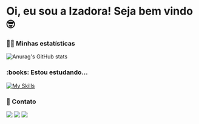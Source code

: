 
<h1>Oi, eu sou a Izadora! Seja bem vindo🤓</h1>

<h3>👩‍💻 Minhas estatísticas</h3>

![Anurag's GitHub stats](https://github-readme-stats.vercel.app/api?username=IzadoraMorais&show_icons=true&theme=radical)


<h3>:books: Estou estudando...</h3>

[![My Skills](https://skills.thijs.gg/icons?i=js,html,css,bootstrap)](https://skills.thijs.gg)

<h3>📲 Contato</h3>

<div>
<a href="https://instagram.com/1zadoramorais" target="_blank"><img src="https://img.shields.io/badge/-Instagram-%23E4405F?style=for-the-badge&logo=instagram&logoColor=white" target="_blank"></a>
<a href = "mailto:1zadorasvmr@gmail.com"><img src="https://img.shields.io/badge/Gmail-D14836?style=for-the-badge&logo=gmail&logoColor=white" target="_blank"></a>
<a href="https://www.linkedin.com/in/izadora-morais-113593228" target="_blank"><img src="https://img.shields.io/badge/-LinkedIn-%230077B5?style=for-the-badge&logo=linkedin&logoColor=white" target="_blank"></a>   
</div>

<!---
IzadoraMorais/IzadoraMorais is a ✨ special ✨ repository because its `README.md` (this file) appears on your GitHub profile.
You can click the Preview link to take a look at your changes.
--->
